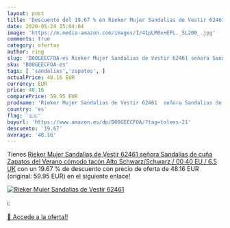 ```yaml
---
layout: post
title: 'Descuento del 19.67 % en Rieker Mujer Sandalias de Vestir 62461  '
date: 2020-05-24 15:04:04
image: 'https://m.media-amazon.com/images/I/41pLM0x+EFL._SL200_.jpg'
comments: true
category: ofertas
author: ring
slug: 'B00GEECFOA-es Rieker Mujer Sandalias de Vestir 62461 señora Sandalias de...'
sku: 'B00GEECFOA-es'
tags: [ 'sandalias','zapatos', ]
actualPrice: 48.16 EUR
currency: EUR
price: 48.16
comparePrice: 59.95 EUR
prodname: 'Rieker Mujer Sandalias de Vestir 62461  señora Sandalias de cuña  Zapatos del Verano cómodo tacón Alto Schwarz/Schwarz / 00 40 EU / 6.5 UK'
country: 'es'
flag: '🇪🇸'
buyurl: 'https://www.amazon.es/dp/B00GEECFOA/?tag=tolees-21'
descuento: '19.67'
average: '48.16'
---
```


Tienes [Rieker Mujer Sandalias de Vestir 62461  señora Sandalias de cuña  Zapatos del Verano cómodo tacón Alto Schwarz/Schwarz / 00 40 EU / 6.5 UK](https://www.amazon.es/dp/B00GEECFOA/?tag=tolees-21) con un 19.67 % de descuento con precio de oferta de 48.16 EUR (original: 59.95 EUR) en el siguiente enlace!

[![Rieker Mujer Sandalias de Vestir 62461  ](https://m.media-amazon.com/images/I/41pLM0x+EFL._SL200_.jpg)](https://www.amazon.es/dp/B00GEECFOA/?tag=tolees-21)

ℹ️:


[🛒 Accede a la oferta!!](https://www.amazon.es/dp/B00GEECFOA/?tag=tolees-21)
